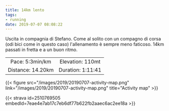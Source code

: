 ```yaml
---
title: 14km lento
tags:
- running
date: 2019-07-07 08:08:22
---
```

Uscita in compagnia di Stefano. Come al solito con un compagno di corsa (odi bici come in questo caso) l'allenamento è sempre meno faticoso. 14km passati in fretta e a un buon ritmo.

| | |
| :-: | :-: |
| Pace: 5:3min/km | Elevation: 110mt |
| Distance: 14.20km | Duration: 1:11:41 |



{{< figure src="/images/2019/20190707-activity-map.png" link="/images/2019/20190707-activity-map.png" title="Activity map" >}}


{{< strava id=2510769505 embedId=7eae4e7ab17c7eb6df77b622fb2aaec6ac2ee18a >}}
